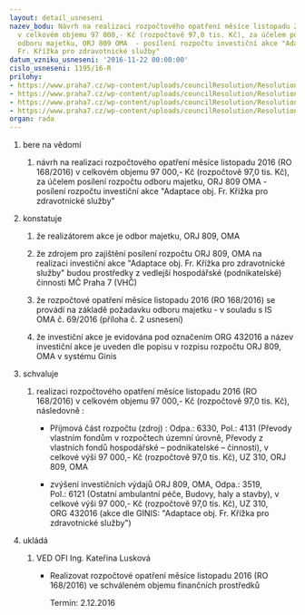 ```yaml
---
layout: detail_usneseni
nazev_bodu: Návrh na realizaci rozpočtového opatření měsíce listopadu 2016 (RO 168/2016)
  v celkovém objemu 97 000,- Kč (rozpočtově 97,0 tis. Kč), za účelem posílení rozpočtu
  odboru majetku, ORJ 809 OMA  - posílení rozpočtu investiční akce "Adaptace obj.
  Fr. Křížka pro zdravotnické služby"
datum_vzniku_usneseni: '2016-11-22 00:00:00'
cislo_usneseni: 1195/16-R
prilohy:
- https://www.praha7.cz/wp-content/uploads/councilResolution/Resolutions/28400/export/OMA_IS_69_2016_Pozadaveknarozpoctoveopatreni~137272.docx
- https://www.praha7.cz/wp-content/uploads/councilResolution/Resolutions/28400/export/IS_OMA_69_2016_Pozadaveknarozpoctoveopatreni~137273.pdf
- https://www.praha7.cz/wp-content/uploads/councilResolution/Resolutions/28400/export/KontrolnisestavaGINIS_predupravou~137281.pdf
- https://www.praha7.cz/wp-content/uploads/councilResolution/Resolutions/28400/export/export~297265.pdf
organ: rada
---
```

<ol class="urzList_view" id="urzList">
<li id="" class="urzClass1"><span name="1">bere na vědomí</span> 
<ol class="urzOlClass">
<li id="" class="urzClass2" style="TEXT-ALIGN: left"><span><p>návrh na realizaci rozpočtového opatření měsíce listopadu 2016 (RO 168/2016) v celkovém objemu 97 000,- Kč (rozpočtově 97,0 tis. Kč), za účelem posílení rozpočtu odboru majetku, ORJ 809 OMA - posílení rozpočtu investiční akce "Adaptace obj. Fr. Křížka pro zdravotnické služby"</p></span></li></ol></li>
<li id="" class="urzClass1"><span name="6">konstatuje</span> 
<ol class="urzOlClass">
<li id="" class="urzClass2" style="TEXT-ALIGN: left"><span><p>že realizátorem akce je odbor majetku, ORJ 809, OMA</p></span></li>
<li id="" class="urzClass2" style="TEXT-ALIGN: left"><span><p>že zdrojem pro zajištění posílení rozpočtu ORJ 809, OMA na realizaci&nbsp;investiční akce&nbsp;"Adaptace obj. Fr. Křížka pro zdravotnické služby" budou prostředky z vedlejší hospodářské (podnikatelské) činnosti MČ Praha 7 (VHČ)</p></span></li>
<li id="" class="urzClass2" style="TEXT-ALIGN: left"><span><p>že rozpočtové opatření měsíce&nbsp;listopadu 2016&nbsp;(RO 168/2016) se provádí na základě požadavku odboru majetku - v souladu s IS OMA&nbsp;č. 69/2016 (příloha č. 2 usnesení)</p></span></li>
<li id="" class="urzClass2" style="TEXT-ALIGN: left"><span><p>že&nbsp;investiční akce je evidována pod označením ORG 432016 a název investiční akce je uveden dle popisu v rozpisu rozpočtu ORJ 809, OMA&nbsp;v systému Ginis</p></span></li></ol></li>
<li id="" class="urzClass1"><span name="24">schvaluje</span> 
<ol class="urzOlClass">
<li id="" class="urzClass2" style="TEXT-ALIGN: left"><span><p>realizaci rozpočtového opatření měsíce&nbsp;listopadu 2016 (RO 168/2016) v celkovém objemu&nbsp;97 000,- Kč (rozpočtově&nbsp;97,0 tis. Kč), následovně :</p></span>
<ul class="urzUlClass">
<li id="" class="urzClass3" style="TEXT-ALIGN: left"><span><p>Příjmová část rozpočtu (zdroj) : Odpa.: 6330, Pol.: 4131 (Převody vlastním fondům v rozpočtech územní úrovně, Převody z vlastních fondů hospodářské – podnikatelské – činnosti), v celkové výši&nbsp;97 000,- Kč (rozpočtově&nbsp;97,0 tis. Kč), UZ 310, ORJ 809, OMA</p></span></li>
<li id="" class="urzClass3" style="TEXT-ALIGN: left"><span><p>zvýšení investičních výdajů ORJ 809, OMA, Odpa.: 3519, Pol.:&nbsp;6121 (Ostatní ambulantní péče,&nbsp;Budovy, haly a stavby), v celkové výši&nbsp;97 000,- Kč (rozpočtově&nbsp;97,0 tis. Kč), UZ 310, ORG&nbsp;432016 (akce dle GINIS:&nbsp;"Adaptace obj. Fr. Křížka pro zdravotnické služby")</p></span></li></ul></li></ol></li><li class="urzClass1" id="urzUkoly"><span name="1">ukládá</span><ol class="urzOlClass"><li class="urzClass2"><span><p>VED OFI Ing. Kateřina Lusková</p></span><ul class="urzUlClass"><li class="urzClass3"><span><p>Realizovat rozpočtové opatření měsíce listopadu 2016 (RO 168/2016) ve schváleném objemu finančních prostředků</p></span><span class="urzUkolTermin">  Termín:&nbsp;2.12.2016</span></li></ul></li></ol></li>
</ol>